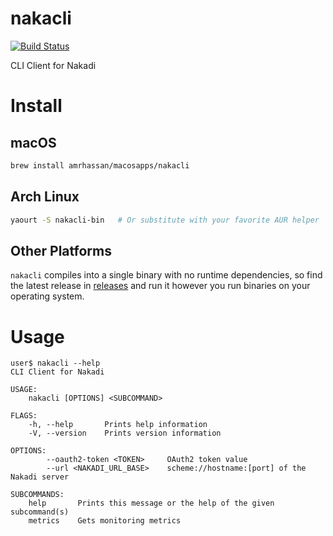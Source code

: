 # nakacli #
[![Build Status](https://travis-ci.org/amrhassan/nakacli.svg?branch=master)](https://travis-ci.org/amrhassan/nakacli)

CLI Client for Nakadi

# Install #
## macOS ##
```bash
brew install amrhassan/macosapps/nakacli
```
## Arch Linux ##
```bash
yaourt -S nakacli-bin   # Or substitute with your favorite AUR helper
```

## Other Platforms ##
`nakacli` compiles into a single binary with no runtime dependencies, so find the latest release in [releases](https://github.com/amrhassan/nakacli/releases) and run it however you run binaries on your operating system.

# Usage #
```
user$ nakacli --help
CLI Client for Nakadi 

USAGE:
    nakacli [OPTIONS] <SUBCOMMAND>

FLAGS:
    -h, --help       Prints help information
    -V, --version    Prints version information

OPTIONS:
        --oauth2-token <TOKEN>     OAuth2 token value
        --url <NAKADI_URL_BASE>    scheme://hostname:[port] of the Nakadi server

SUBCOMMANDS:
    help       Prints this message or the help of the given subcommand(s)
    metrics    Gets monitoring metrics
```
